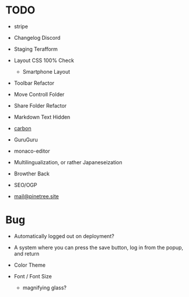 # TODO
- stripe 

- Changelog Discord
- Staging Terafform
- Layout CSS 100% Check
  - Smartphone Layout
- Toolbar Refactor
- Move Controll Folder
- Share Folder Refactor
- Markdown Text Hidden

- [carbon](https://www.carbonads.net/)
- GuruGuru
- monaco-editor
- Multilingualization, or rather Japaneseization
- Browther Back
- SEO/OGP
- mail@pinetree.site

# Bug
- Automatically logged out on deployment?
- A system where you can press the save button, log in from the popup, and return

	
- Color Theme
- Font / Font Size
  - magnifying glass?
